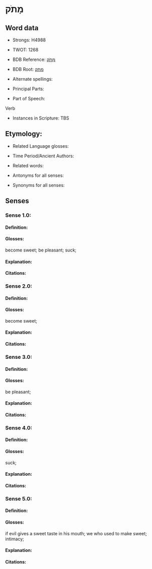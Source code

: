 # מָתֹק

<!-- Status: S2="NeedsEdits" -->
<!-- Lexica used for edits:   -->

## Word data

* Strongs: H4988

* TWOT: 1268

* BDB Reference: [מָתֹק](rc://en/bdb/dict/m.ef.aa)

* BDB Root: [מתק](rc://en/bdb/dict/m.ef.aa)

* Alternate spellings:

* Principal Parts:

* Part of Speech:

Verb

* Instances in Scripture: TBS

## Etymology:

* Related Language glosses:

* Time Period/Ancient Authors:

* Related words:

* Antonyms for all senses:

* Synonyms for all senses:

## Senses

### Sense 1.0:

#### Definition:

#### Glosses:

become sweet; be pleasant; suck; 

#### Explanation:

#### Citations:



### Sense 2.0:

#### Definition:

#### Glosses:

become sweet; 

#### Explanation:

#### Citations:



### Sense 3.0:

#### Definition:

#### Glosses:

be pleasant; 

#### Explanation:

#### Citations:



### Sense 4.0:

#### Definition:

#### Glosses:

suck; 

#### Explanation:

#### Citations:



### Sense 5.0:

#### Definition:

#### Glosses:

if evil gives a sweet taste in his mouth; we who used to make sweet; intimacy; 

#### Explanation:

#### Citations:



